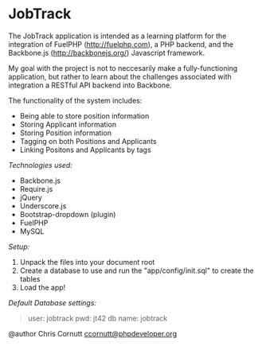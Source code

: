 JobTrack
===================

The JobTrack application is intended as a learning platform for the integration of FuelPHP (http://fuelphp.com),
a PHP backend, and the Backbone.js (http://backbonejs.org/) Javascript framework.

My goal with the project is not to neccesarily make a fully-functioning application, but rather to learn about
the challenges associated with integration a RESTful API backend into Backbone.

The functionality of the system includes:
- Being able to store position information
- Storing Applicant information
- Storing Position information
- Tagging on both Positions and Applicants
- Linking Positons and Applicants by tags

*Technologies used:*
- Backbone.js
- Require.js
- jQuery
- Underscore.js
- Bootstrap-dropdown (plugin)
- FuelPHP
- MySQL

*Setup:*
1. Unpack the files into your document root
2. Create a database to use and run the "app/config/init.sql" to create the tables
3. Load the app!

*Default Database settings:*
> user: jobtrack
> pwd: jt42
> db name: jobtrack


@author Chris Cornutt <ccornutt@phpdeveloper.org>
